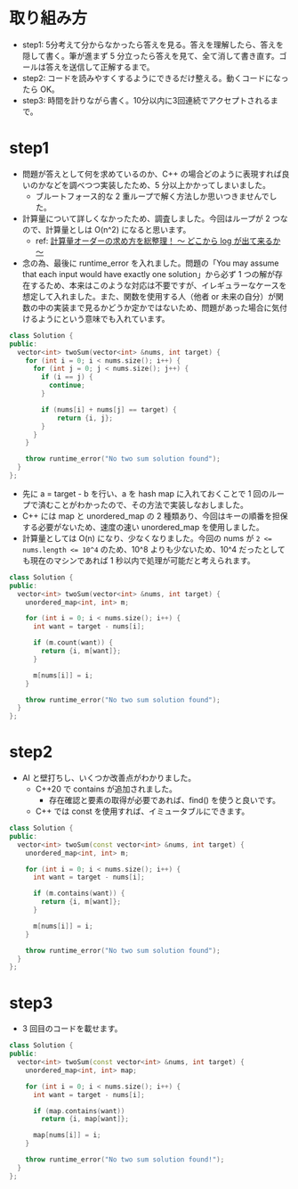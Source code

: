 # 取り組み方

- step1: 5分考えて分からなかったら答えを見る。答えを理解したら、答えを隠して書く。筆が進まず 5 分立ったら答えを見て、全て消して書き直す。ゴールは答えを送信して正解するまで。
- step2: コードを読みやすくするようにできるだけ整える。動くコードになったら OK。
- step3: 時間を計りながら書く。10分以内に3回連続でアクセプトされるまで。

# step1

- 問題が答えとして何を求めているのか、C++ の場合どのように表現すれば良いのかなどを調べつつ実装したため、5 分以上かかってしまいました。
  - ブルートフォース的な 2 重ループで解く方法しか思いつきませんでした。
- 計算量について詳しくなかったため、調査しました。今回はループが 2 つなので、計算量としは O(n^2) になると思います。
  - ref: [計算量オーダーの求め方を総整理！ 〜 どこから log が出て来るか 〜](https://qiita.com/drken/items/872ebc3a2b5caaa4a0d0)
- 念の為、最後に runtime_error を入れました。問題の「You may assume that each input would have exactly one solution」から必ず 1 つの解が存在するため、本来はこのような対応は不要ですが、イレギュラーなケースを想定して入れました。また、関数を使用する人（他者 or 未来の自分）が関数の中の実装まで見るかどうか定かではないため、問題があった場合に気付けるようにという意味でも入れています。

```cpp
class Solution {
public:
  vector<int> twoSum(vector<int> &nums, int target) {
    for (int i = 0; i < nums.size(); i++) {
      for (int j = 0; j < nums.size(); j++) {
        if (i == j) {
          continue;
        }

        if (nums[i] + nums[j] == target) {
            return {i, j};
        }
      }
    }

    throw runtime_error("No two sum solution found");
  }
};
```

- 先に a = target - b を行い、a を hash map に入れておくことで 1 回のループで済むことがわかったので、その方法で実装しなおしました。
- C++ には map と unordered_map の 2 種類あり、今回はキーの順番を担保する必要がないため、速度の速い unordered_map を使用しました。
- 計算量としては O(n) になり、少なくなりました。今回の nums が `2 <= nums.length <= 10^4` のため、10^8 よりも少ないため、10^4 だったとしても現在のマシンであれば 1 秒以内で処理が可能だと考えられます。

```cpp
class Solution {
public:
  vector<int> twoSum(vector<int> &nums, int target) {
    unordered_map<int, int> m;

    for (int i = 0; i < nums.size(); i++) {
      int want = target - nums[i];

      if (m.count(want)) {
        return {i, m[want]};
      }

      m[nums[i]] = i;
    }

    throw runtime_error("No two sum solution found");
  }
};
```

# step2

- AI と壁打ちし、いくつか改善点がわかりました。
  - C++20 で contains が追加されました。
    - 存在確認と要素の取得が必要であれば、find() を使うと良いです。
  - C++ では const を使用すれば、イミュータブルにできます。

```cpp
class Solution {
public:
  vector<int> twoSum(const vector<int> &nums, int target) {
    unordered_map<int, int> m;

    for (int i = 0; i < nums.size(); i++) {
      int want = target - nums[i];

      if (m.contains(want)) {
        return {i, m[want]};
      }

      m[nums[i]] = i;
    }

    throw runtime_error("No two sum solution found");
  }
};
```

# step3

- 3 回目のコードを載せます。

```cpp
class Solution {
public:
  vector<int> twoSum(const vector<int> &nums, int target) {
    unordered_map<int, int> map;

    for (int i = 0; i < nums.size(); i++) {
      int want = target - nums[i];

      if (map.contains(want))
        return {i, map[want]};

      map[nums[i]] = i;
    }

    throw runtime_error("No two sum solution found!");
  }
};
```

